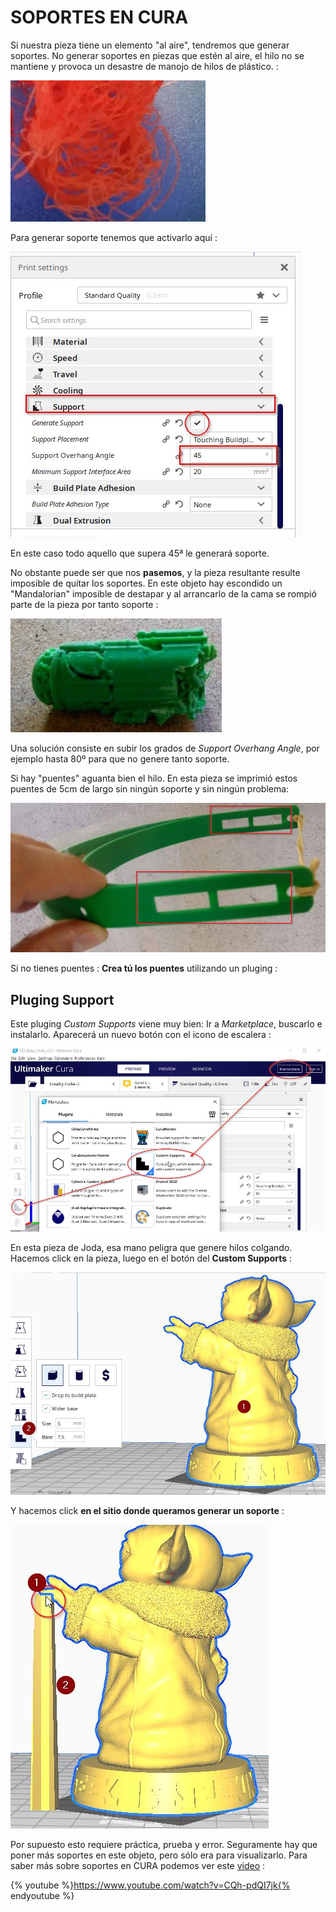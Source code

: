 # SOPORTES EN CURA

Si nuestra pieza tiene un elemento "al aire", tendremos que generar soportes. No generar soportes en piezas que estén al aire, el hilo no se mantiene y provoca un desastre de manojo de hilos de plástico. :

![](/assets/cura17.jpg)

Para generar soporte tenemos que activarlo aquí :

![](/assets/16.jpg)

En este caso todo aquello que supera 45ª le generará soporte.

No obstante puede ser que nos **pasemos**, y la pieza resultante resulte imposible de quitar los soportes. En este objeto hay escondido un "Mandalorian" imposible de destapar y al arrancarlo de la cama se rompió parte de la pieza por tanto soporte :

![](/assets/cura20.jpg)

Una solución consiste en subir los grados de _Support Overhang Angle_, por ejemplo hasta 80º para que no genere tanto soporte.

Si hay "puentes" aguanta bien el hilo. En esta pieza se imprimió estos puentes de 5cm de largo sin ningún soporte y sin ningún problema:

![](/assets/cura19.jpg)

Si no tienes puentes : **Crea tú los puentes** utilizando un pluging :

## Pluging Support

Este pluging _Custom Supports_ viene muy bien: Ir a _Marketplace_, buscarlo e instalarlo. Aparecerá un nuevo botón con el icono de escalera :

![](/assets/cura15.jpg)

En esta pieza de Joda, esa mano peligra que genere hilos colgando. Hacemos click en la pieza, luego en el botón del **Custom Supports** :

![](/assets/17.jpg)

Y hacemos click **en el sitio donde queramos generar un soporte** :

![](/assets/cura18.jpg)

Por supuesto esto requiere práctica, prueba y error. Seguramente hay que poner más soportes en este objeto, pero sólo era para visualizarlo. Para saber más sobre soportes en CURA podemos ver este [video](https://www.youtube.com/watch?v=CQh-pdQI7jk) :

{% youtube %}https://www.youtube.com/watch?v=CQh-pdQI7jk{% endyoutube %}
